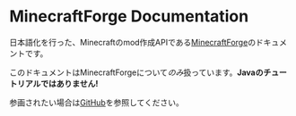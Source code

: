 MinecraftForge Documentation
============================


日本語化を行った、Minecraftのmod作成APIである[MinecraftForge]のドキュメントです。
<!--This is the official documentation for [MinecraftForge], the Minecraft modding API.-->

このドキュメントはMinecraftForgeについて*のみ*扱っています。**Javaのチュートリアルではありません!**

参画されたい場合は[GitHub]を参照してください。

[MinecraftForge]: http://minecraftforge.net
[GitHub]: http://github.com/karakufire/Documentation
